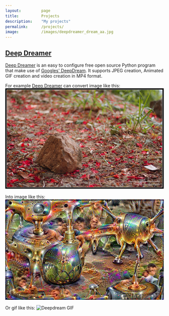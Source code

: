 ```yaml
---
layout:         page
title:          Projects
description:    "My projects"
permalink:      /projects/
image:          /images/deepdreamer_dream_aa.jpg
---
```


## [Deep Dreamer][deepdreamer]

[Deep Dreamer][deepdreamer] is an easy to configure free open source Python program that make use of [Googles' DeepDream](https://github.com/google/deepdream/).
It supports JPEG creation, Animated GIF creation and video creation in MP4 format.

For example [Deep Dreamer][deepdreamer] can convert image like this:
![Original JPEG](/images/deepdreamer_original_a.jpg)

Into image like this:
![Deepdream JPEG](/images/deepdreamer_dream_aa.jpg)

Or gif like this:
![Deepdream GIF](/images/deepdreamer_dream_ab.gif)

[deepdreamer]: https://deepdreamer.fq.nz/
